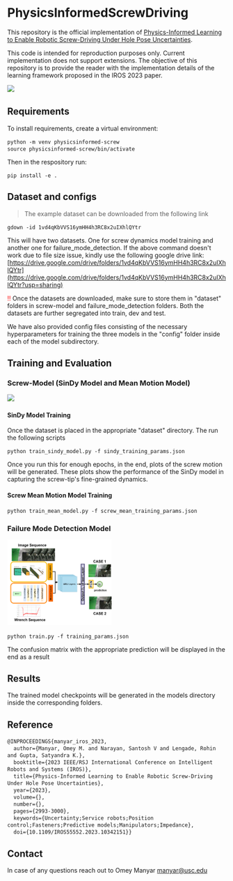 # PhysicsInformedScrewDriving

This repository is the official implementation of [Physics-Informed Learning to Enable Robotic Screw-Driving Under Hole Pose Uncertainties](https://sites.google.com/usc.edu/physicsinformedscrewdriving/home).

This code is intended for reproduction purposes only. Current implementation does not support extensions.
The objective of this repository is to provide the reader with the implementation details of the learning framework proposed in the IROS 2023 paper.


<img src="./assets/Screwdriving_GIF.gif" width="500px"></img>

## Requirements

To install requirements, create a virtual environment:

```
python -m venv physicsinformed-screw
source physicsinformed-screw/bin/activate
```

Then in the respository run:
```setup
pip install -e .
```

## Dataset and configs
>The example dataset can be downloaded from the following link
```download dataset
gdown -id 1vd4qKbVVS16ymHH4h3RC8x2uIXhlQYtr
````
This will have two datasets. One for screw dynamics model training and another one for failure_mode_detection.
If the above command doesn't work due to file size issue, kindly use the following google drive link:
[https://drive.google.com/drive/folders/1vd4qKbVVS16ymHH4h3RC8x2uIXhlQYtr](https://drive.google.com/drive/folders/1vd4qKbVVS16ymHH4h3RC8x2uIXhlQYtr?usp=sharing)

<span style="color:red">!!</span> Once the datasets are downloaded, make sure to store them in "dataset" folders in screw-model and failure_mode_detection folders. Both the datasets are further segregated into train, dev and test.

We have also provided config files consisting of the necessary hyperparameters for training the three models in the "config" folder inside each of the model subdirectory.

## Training and Evaluation

### Screw-Model (SinDy Model and Mean Motion Model)
<img src="./assets/sindy_model.png" width="240px"></img>

#### SinDy Model Training
Once the dataset is placed in the appropriate "dataset" directory. The run the following scripts

```training sindy
python train_sindy_model.py -f sindy_training_params.json
```
Once you run this for enough epochs, in the end, plots of the screw motion will be generated.
These plots show the performance of the SinDy model in capturing the screw-tip's fine-grained dynamics.


#### Screw Mean Motion Model Training
```training screw mean model
python train_mean_model.py -f screw_mean_training_params.json
```


### Failure Mode Detection Model
<img src="./assets/failure_mode_architecture.png" width="240px"></img>

```training failure mode detection model
python train.py -f training_params.json
```

The confusion matrix with the appropriate prediction will be displayed in the end as a result

## Results
The trained model checkpoints will be generated in the models directory inside the corresponding folders.

## Reference

```
@INPROCEEDINGS{manyar_iros_2023,
  author={Manyar, Omey M. and Narayan, Santosh V and Lengade, Rohin and Gupta, Satyandra K.},
  booktitle={2023 IEEE/RSJ International Conference on Intelligent Robots and Systems (IROS)}, 
  title={Physics-Informed Learning to Enable Robotic Screw-Driving Under Hole Pose Uncertainties}, 
  year={2023},
  volume={},
  number={},
  pages={2993-3000},
  keywords={Uncertainty;Service robots;Position control;Fasteners;Predictive models;Manipulators;Impedance},
  doi={10.1109/IROS55552.2023.10342151}}

```

## Contact
In case of any questions reach out to Omey Manyar [manyar\@usc.edu](mailto:manyar@usc.edu?subject=IROS2023)